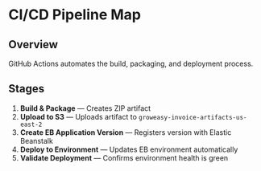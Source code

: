 # CI/CD Pipeline Map

## Overview
GitHub Actions automates the build, packaging, and deployment process.

## Stages
1. **Build & Package** — Creates ZIP artifact
2. **Upload to S3** — Uploads artifact to `groweasy-invoice-artifacts-us-east-2`
3. **Create EB Application Version** — Registers version with Elastic Beanstalk
4. **Deploy to Environment** — Updates EB environment automatically
5. **Validate Deployment** — Confirms environment health is green

